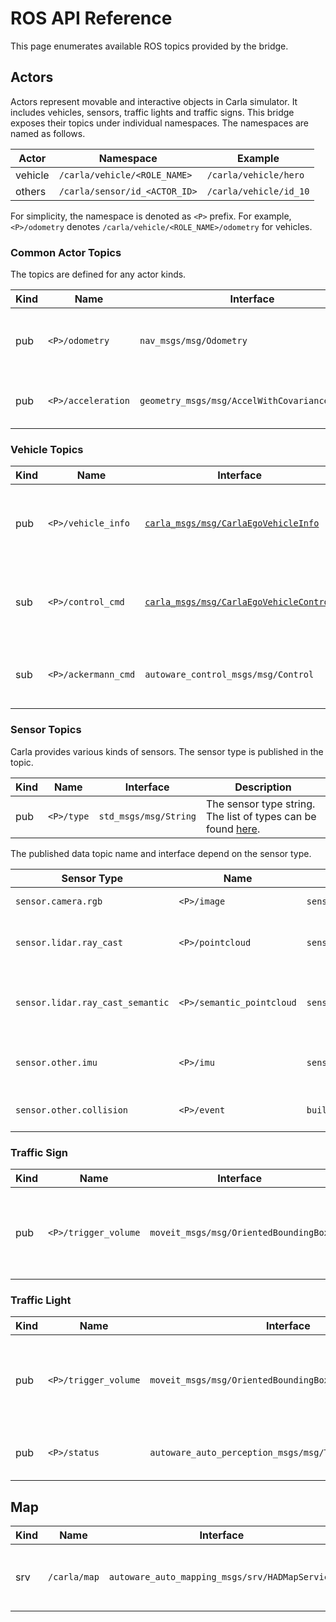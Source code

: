 # ROS API Reference

This page enumerates available ROS topics provided by the bridge.

## Actors

Actors represent movable and interactive objects in Carla
simulator. It includes vehicles, sensors, traffic lights and traffic
signs. This bridge exposes their topics under individual
namespaces. The namespaces are named as follows.


| Actor   | Namespace                     | Example                |
|---------|-------------------------------|------------------------|
| vehicle | `/carla/vehicle/<ROLE_NAME>`  | `/carla/vehicle/hero`  |
| others  | `/carla/sensor/id_<ACTOR_ID>` | `/carla/vehicle/id_10` |

For simplicity, the namespace is denoted as `<P>` prefix. For example,
`<P>/odometry` denotes `/carla/vehicle/<ROLE_NAME>/odometry` for
vehicles.

### Common Actor Topics

The topics are defined for any actor kinds.


| Kind | Name               | Interface                                    | Description                                |
|------|--------------------|----------------------------------------------|--------------------------------------------|
| pub  | `<P>/odometry`     | `nav_msgs/msg/Odometry`                        | Object pose, velocity and angular velocity |
| pub  | `<P>/acceleration` | `geometry_msgs/msg/AccelWithCovarianceStamped` | Object acceleration with a timestamp       |

### Vehicle Topics

| Kind | Name                | Interface                                                                                                                                 | Description                                                 |
|------|---------------------|-------------------------------------------------------------------------------------------------------------------------------------------|-------------------------------------------------------------|
| pub  | `<P>/vehicle_info`  | [`carla_msgs/msg/CarlaEgoVehicleInfo`](https://carla.readthedocs.io/projects/ros-bridge/en/latest/ros_msgs/#carlaegovehicleinfomsg)       | Vehicle information including max steering angle, etc.      |
| sub  | `<P>/control_cmd`   | [`carla_msgs/msg/CarlaEgoVehicleControl`](https://carla.readthedocs.io/projects/ros-bridge/en/latest/ros_msgs/#carlaegovehiclecontrolmsg) | Brake, throttle and steer and other controlling parameters. |
| sub  | `<P>/ackermann_cmd` | `autoware_control_msgs/msg/Control`                                                                                                       | Target vehicle speed and acceleration, etc.                 |

### Sensor Topics

Carla provides various kinds of sensors. The sensor type is published
in the topic.

| Kind | Name       | Interface             | Description                                                                                                         |
|------|------------|-----------------------|---------------------------------------------------------------------------------------------------------------------|
| pub  | `<P>/type` | `std_msgs/msg/String` | The sensor type string. The list of types can be found [here](https://carla.readthedocs.io/en/latest/ref_sensors/). |

The published data topic name and interface depend on the sensor type.

| Sensor Type                      | Name                      | Interface                     | Description                                                                                                                                            |
|----------------------------------|---------------------------|-------------------------------|--------------------------------------------------------------------------------------------------------------------------------------------------------|
| `sensor.camera.rgb`              | `<P>/image`               | `sensor_msgs/msg/Image`       | Camera image pixel data                                                                                                                                |
| `sensor.lidar.ray_cast`          | `<P>/pointcloud`          | `sensor_msgs/msg/PointCloud2` | Point array of positions. Fields are defined [here](https://carla.readthedocs.io/en/latest/python_api/#carlalidarmeasurement).                         |
| `sensor.lidar.ray_cast_semantic` | `<P>/semantic_pointcloud` | `sensor_msgs/msg/PointCloud2` | Point array of positions and object tags. Fields are defined [here](https://carla.readthedocs.io/en/latest/python_api/#carlasemanticlidarmeasurement). |
| `sensor.other.imu`               | `<P>/imu`                 | `sensor_msgs/msg/Imu`         | Linear and angular acceleration measurements                                                                                                           |
| `sensor.other.collision`         | `<P>/event`               | `builtin_interfaces/msg/Time` | Time of the last collision event                                                                                                                       |


### Traffic Sign

| Kind | Name                 | Interface                             | Description                                             |
|------|----------------------|---------------------------------------|---------------------------------------------------------|
| pub  | `<P>/trigger_volume` | `moveit_msgs/msg/OrientedBoundingBox` | The trigger box indicating where a vehicle should stop. |

### Traffic Light

| Kind | Name                 | Interface                                                | Description                                             |
|------|----------------------|----------------------------------------------------------|---------------------------------------------------------|
| pub  | `<P>/trigger_volume` | `moveit_msgs/msg/OrientedBoundingBox`                    | The trigger box indicating where a vehicle should stop. |
| pub  | `<P>/status`         | `autoware_auto_perception_msgs/msg/TrafficSignalStamped` | The color status of the traffic lights                  |

## Map

| Kind | Name         | Interface                                      | Description                                  |
|------|--------------|------------------------------------------------|----------------------------------------------|
| srv  | `/carla/map` | `autoware_auto_mapping_msgs/srv/HADMapService` | Provides vector map data in Lanelet2 format. |

